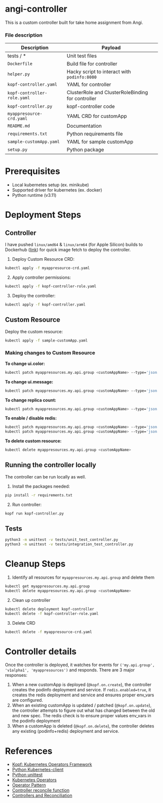 # angi-controller

This is a custom controller built for take home assignment from Angi.

### File description

| Description                 | Payload                                           |
|-----------------------------|---------------------------------------------------|
| tests / *                   | Unit test files                                   |
| `Dockerfile`                | Build file for controller                         |
| `helper.py`                 | Hacky script to interact with `podinfo:8080`      |
| `kopf-controller.yaml`      | YAML for controller                               |
| `kopf-controller-role.yaml` | ClusterRole and ClusterRoleBinding for controller |
| `kopf-controller.py`        | kopf-controller code                              |
| `myappresource-crd.yaml`    | YAML CRD for customApp                            |
| `README.md`                 | Documentation                                     |
| `requirements.txt`          | Python requirements file                          |
| `sample-customApp.yaml`     | YAML for sample customApp                         |
| `setup.py`                  | Python package                                    |

# Prerequisites

- Local kubernetes setup (ex. minikube)
- Supported driver for kubernetes (ex. docker)
- Python runtime (v3.11)

# Deployment Steps

## Controller

I have pushed `linux/amd64` & `linux/arm64` (for Apple Silicon) builds to
Dockerhub ([link](https://hub.docker.com/repository/docker/iamkashz/angi-controller)) for quick image fetch to deploy
the controller.

1. Deploy Custom Resource CRD:

```bash
kubectl apply -f myappresource-crd.yaml
```

2. Apply controller permissions:

```bash
kubectl apply -f kopf-controller-role.yaml
```

3. Deploy the controller:

```bash
kubectl apply -f kopf-controller.yaml
```

## Custom Resource

Deploy the custom resource:

```bash
kubectl apply -f sample-customApp.yaml
```

### Making changes to Custom Resource

**To change ui.color:**

```bash
kubectl patch myappresources.my.api.group <customAppName> --type='json' -p='[{"op": "replace", "path": "/spec/ui/color", "value": "#4f82b8"}]'
```

**To change ui.message:**

```bash
kubectl patch myappresources.my.api.group <customAppName> --type='json' -p='[{"op": "replace", "path": "/spec/ui/message", "value": "This is a new message"}]'
```

**To change replica count:**

```bash
kubectl patch myappresources.my.api.group <customAppName> --type='json' -p='[{"op": "replace", "path": "/spec/replicaCount", "value": 5}]'
```

**To enable / disable redis:**

```bash
kubectl patch myappresources.my.api.group <customAppName> --type='json' -p='[{"op": "replace", "path": "/spec/redis/enabled", "value": true}]'
kubectl patch myappresources.my.api.group <customAppName> --type='json' -p='[{"op": "replace", "path": "/spec/redis/enabled", "value": false}]'
```

**To delete custom resource:**

```bash
kubectl delete myappresources.my.api.group <customAppName>
```

## Running the controller locally

The controller can be run locally as well.

1. Install the packages needed:

```bash
pip install -r requirements.txt
```

2. Run controller:

```bash
kopf run kopf-controller.py
```

## Tests

```bash
python3 -m unittest -v tests/unit_test_controller.py
python3 -m unittest -v tests/integration_test_controller.py
```

# Cleanup Steps

1. Identify all resources for `myappresources.my.api.group` and delete them

```bash
kubectl get myappresources.my.api.group
kubectl delete myappresources.my.api.group <customAppName>
```

2. Clean up controller

```bash
kubectl delete deployment kopf-controller
kubectl delete -f kopf-controller-role.yaml
```

3. Delete CRD

```bash
kubectl delete -f myappresource-crd.yaml
```

# Controller details

Once the controller is deployed, it watches for events for `('my.api.group', 'v1alpha1', 'myappresources')` and
responds. There are 3 major responses:

1. When a new customApp is deployed (`@kopf.on.create`), the controller creates the podinfo deployment and service.
   If `redis.enabled=true`, it creates the redis deployment and service and ensures proper env_vars are configured.
2. When an existing customApp is updated / patched (`@kopf.on.update`), the controller attempts to figure out what has
   changed between the
   old and new spec. The redis check is to ensure proper values env_vars in the podinfo deployment
3. When a customApp is deleted (`@kopf.on.delete`), the controller deletes any existing (podinfo+redis) deployment and
   service.

# References

- [Kopf: Kubernetes Operators Framework](https://kopf.readthedocs.io/en/stable/)
- [Python Kubernetes-client](https://github.com/kubernetes-client/python)
- [Python unittest](https://docs.python.org/3/library/unittest.html)
- [Kubernetes Operators](https://developers.redhat.com/articles/2021/06/22/kubernetes-operators-101-part-2-how-operators-work#the_structure_of_kubernetes_operators)
- [Operator Pattern](https://kubernetes.io/docs/concepts/extend-kubernetes/operator/)
- [Controller reconcile function](https://kubebyexample.com/learning-paths/operator-framework/operator-sdk-go/controller-reconcile-function)
- [Controllers and Reconciliation](https://cluster-api.sigs.k8s.io/developer/providers/implementers-guide/controllers_and_reconciliation.html)
